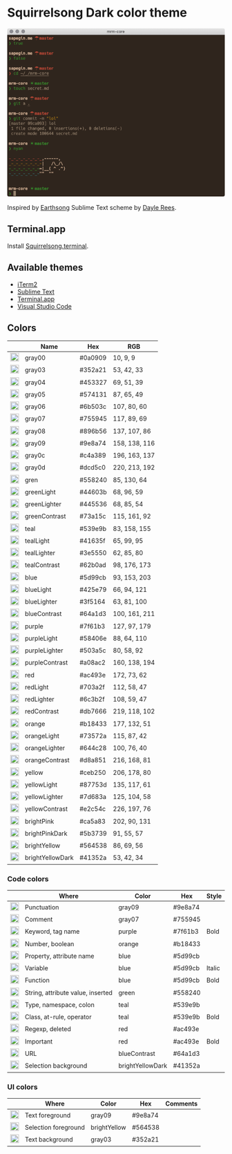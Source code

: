 # Squirrelsong Dark color theme

![Squirrelsong dark terminal color theme](squirrelsong_terminal.png)

Inspired by [Earthsong](http://daylerees.github.io/) Sublime Text scheme by [Dayle Rees](https://github.com/daylerees).

## Terminal.app

Install [Squirrelsong.terminal](https://raw.githubusercontent.com/sapegin/squirrelsong/master/Squirrelsong.terminal).

## Available themes

* [iTerm2](./iTerm2)
* [Sublime Text](./Sublime%20Text)
* [Terminal.app](./Terminal)
* [Visual Studio Code](./VSCode)

## Colors

<!-- palette:begin -->

| | Name | Hex | RGB |
| --- | --- | --- | --- |
| <img src="http://www.thecolorapi.com/id?format=svg&named=false&hex=0a0909" width="20" height="20" alt=""> | gray00 | #0a0909 | 10, 9, 9 |
| <img src="http://www.thecolorapi.com/id?format=svg&named=false&hex=352a21" width="20" height="20" alt=""> | gray03 | #352a21 | 53, 42, 33 |
| <img src="http://www.thecolorapi.com/id?format=svg&named=false&hex=453327" width="20" height="20" alt=""> | gray04 | #453327 | 69, 51, 39 |
| <img src="http://www.thecolorapi.com/id?format=svg&named=false&hex=574131" width="20" height="20" alt=""> | gray05 | #574131 | 87, 65, 49 |
| <img src="http://www.thecolorapi.com/id?format=svg&named=false&hex=6b503c" width="20" height="20" alt=""> | gray06 | #6b503c | 107, 80, 60 |
| <img src="http://www.thecolorapi.com/id?format=svg&named=false&hex=755945" width="20" height="20" alt=""> | gray07 | #755945 | 117, 89, 69 |
| <img src="http://www.thecolorapi.com/id?format=svg&named=false&hex=896b56" width="20" height="20" alt=""> | gray08 | #896b56 | 137, 107, 86 |
| <img src="http://www.thecolorapi.com/id?format=svg&named=false&hex=9e8a74" width="20" height="20" alt=""> | gray09 | #9e8a74 | 158, 138, 116 |
| <img src="http://www.thecolorapi.com/id?format=svg&named=false&hex=c4a389" width="20" height="20" alt=""> | gray0c | #c4a389 | 196, 163, 137 |
| <img src="http://www.thecolorapi.com/id?format=svg&named=false&hex=dcd5c0" width="20" height="20" alt=""> | gray0d | #dcd5c0 | 220, 213, 192 |
| <img src="http://www.thecolorapi.com/id?format=svg&named=false&hex=558240" width="20" height="20" alt=""> | gren | #558240 | 85, 130, 64 |
| <img src="http://www.thecolorapi.com/id?format=svg&named=false&hex=44603b" width="20" height="20" alt=""> | greenLight | #44603b | 68, 96, 59 |
| <img src="http://www.thecolorapi.com/id?format=svg&named=false&hex=445536" width="20" height="20" alt=""> | greenLighter | #445536 | 68, 85, 54 |
| <img src="http://www.thecolorapi.com/id?format=svg&named=false&hex=73a15c" width="20" height="20" alt=""> | greenContrast | #73a15c | 115, 161, 92 |
| <img src="http://www.thecolorapi.com/id?format=svg&named=false&hex=539e9b" width="20" height="20" alt=""> | teal | #539e9b | 83, 158, 155 |
| <img src="http://www.thecolorapi.com/id?format=svg&named=false&hex=41635f" width="20" height="20" alt=""> | tealLight | #41635f | 65, 99, 95 |
| <img src="http://www.thecolorapi.com/id?format=svg&named=false&hex=3e5550" width="20" height="20" alt=""> | tealLighter | #3e5550 | 62, 85, 80 |
| <img src="http://www.thecolorapi.com/id?format=svg&named=false&hex=62b0ad" width="20" height="20" alt=""> | tealContrast | #62b0ad | 98, 176, 173 |
| <img src="http://www.thecolorapi.com/id?format=svg&named=false&hex=5d99cb" width="20" height="20" alt=""> | blue | #5d99cb | 93, 153, 203 |
| <img src="http://www.thecolorapi.com/id?format=svg&named=false&hex=425e79" width="20" height="20" alt=""> | blueLight | #425e79 | 66, 94, 121 |
| <img src="http://www.thecolorapi.com/id?format=svg&named=false&hex=3f5164" width="20" height="20" alt=""> | blueLighter | #3f5164 | 63, 81, 100 |
| <img src="http://www.thecolorapi.com/id?format=svg&named=false&hex=64a1d3" width="20" height="20" alt=""> | blueContrast | #64a1d3 | 100, 161, 211 |
| <img src="http://www.thecolorapi.com/id?format=svg&named=false&hex=7f61b3" width="20" height="20" alt=""> | purple | #7f61b3 | 127, 97, 179 |
| <img src="http://www.thecolorapi.com/id?format=svg&named=false&hex=58406e" width="20" height="20" alt=""> | purpleLight | #58406e | 88, 64, 110 |
| <img src="http://www.thecolorapi.com/id?format=svg&named=false&hex=503a5c" width="20" height="20" alt=""> | purpleLighter | #503a5c | 80, 58, 92 |
| <img src="http://www.thecolorapi.com/id?format=svg&named=false&hex=a08ac2" width="20" height="20" alt=""> | purpleContrast | #a08ac2 | 160, 138, 194 |
| <img src="http://www.thecolorapi.com/id?format=svg&named=false&hex=ac493e" width="20" height="20" alt=""> | red | #ac493e | 172, 73, 62 |
| <img src="http://www.thecolorapi.com/id?format=svg&named=false&hex=703a2f" width="20" height="20" alt=""> | redLight | #703a2f | 112, 58, 47 |
| <img src="http://www.thecolorapi.com/id?format=svg&named=false&hex=6c3b2f" width="20" height="20" alt=""> | redLighter | #6c3b2f | 108, 59, 47 |
| <img src="http://www.thecolorapi.com/id?format=svg&named=false&hex=db7666" width="20" height="20" alt=""> | redContrast | #db7666 | 219, 118, 102 |
| <img src="http://www.thecolorapi.com/id?format=svg&named=false&hex=b18433" width="20" height="20" alt=""> | orange | #b18433 | 177, 132, 51 |
| <img src="http://www.thecolorapi.com/id?format=svg&named=false&hex=73572a" width="20" height="20" alt=""> | orangeLight | #73572a | 115, 87, 42 |
| <img src="http://www.thecolorapi.com/id?format=svg&named=false&hex=644c28" width="20" height="20" alt=""> | orangeLighter | #644c28 | 100, 76, 40 |
| <img src="http://www.thecolorapi.com/id?format=svg&named=false&hex=d8a851" width="20" height="20" alt=""> | orangeContrast | #d8a851 | 216, 168, 81 |
| <img src="http://www.thecolorapi.com/id?format=svg&named=false&hex=ceb250" width="20" height="20" alt=""> | yellow | #ceb250 | 206, 178, 80 |
| <img src="http://www.thecolorapi.com/id?format=svg&named=false&hex=87753d" width="20" height="20" alt=""> | yellowLight | #87753d | 135, 117, 61 |
| <img src="http://www.thecolorapi.com/id?format=svg&named=false&hex=7d683a" width="20" height="20" alt=""> | yellowLighter | #7d683a | 125, 104, 58 |
| <img src="http://www.thecolorapi.com/id?format=svg&named=false&hex=e2c54c" width="20" height="20" alt=""> | yellowContrast | #e2c54c | 226, 197, 76 |
| <img src="http://www.thecolorapi.com/id?format=svg&named=false&hex=ca5a83" width="20" height="20" alt=""> | brightPink | #ca5a83 | 202, 90, 131 |
| <img src="http://www.thecolorapi.com/id?format=svg&named=false&hex=5b3739" width="20" height="20" alt=""> | brightPinkDark | #5b3739 | 91, 55, 57 |
| <img src="http://www.thecolorapi.com/id?format=svg&named=false&hex=564538" width="20" height="20" alt=""> | brightYellow | #564538 | 86, 69, 56 |
| <img src="http://www.thecolorapi.com/id?format=svg&named=false&hex=41352a" width="20" height="20" alt=""> | brightYellowDark | #41352a | 53, 42, 34 |

<!-- palette:end -->

### Code colors

| | Where | Color | Hex | Style |
| --- | --- | --- | --- | --- |
| <img src="http://www.thecolorapi.com/id?format=svg&named=false&hex=9e8a74" width="20" height="20" alt=""> | Punctuation | gray09 | #9e8a74 | |
| <img src="http://www.thecolorapi.com/id?format=svg&named=false&hex=755945" width="20" height="20" alt=""> | Comment | gray07 | #755945 | |
| <img src="http://www.thecolorapi.com/id?format=svg&named=false&hex=7f61b3" width="20" height="20" alt=""> | Keyword, tag name | purple | #7f61b3 | Bold |
| <img src="http://www.thecolorapi.com/id?format=svg&named=false&hex=b18433" width="20" height="20" alt=""> | Number, boolean | orange | #b18433 | |
| <img src="http://www.thecolorapi.com/id?format=svg&named=false&hex=5d99cb" width="20" height="20" alt=""> | Property, attribute name | blue | #5d99cb | |
| <img src="http://www.thecolorapi.com/id?format=svg&named=false&hex=5d99cb" width="20" height="20" alt=""> | Variable | blue | #5d99cb | Italic |
| <img src="http://www.thecolorapi.com/id?format=svg&named=false&hex=5d99cb" width="20" height="20" alt=""> | Function | blue | #5d99cb | Bold |
| <img src="http://www.thecolorapi.com/id?format=svg&named=false&hex=558240" width="20" height="20" alt=""> | String, attribute value, inserted | green | #558240 | |
| <img src="http://www.thecolorapi.com/id?format=svg&named=false&hex=539e9b" width="20" height="20" alt=""> | Type, namespace, colon | teal | #539e9b | |
| <img src="http://www.thecolorapi.com/id?format=svg&named=false&hex=539e9b" width="20" height="20" alt=""> | Class, at-rule, operator | teal | #539e9b | Bold |
| <img src="http://www.thecolorapi.com/id?format=svg&named=false&hex=ac493e" width="20" height="20" alt=""> | Regexp, deleted | red | #ac493e | |
| <img src="http://www.thecolorapi.com/id?format=svg&named=false&hex=ac493e" width="20" height="20" alt=""> | Important | red | #ac493e | Bold |
| <img src="http://www.thecolorapi.com/id?format=svg&named=false&hex=64a1d3" width="20" height="20" alt=""> | URL | blueContrast | #64a1d3 | |
| <img src="http://www.thecolorapi.com/id?format=svg&named=false&hex=41352a" width="20" height="20" alt=""> | Selection background | brightYellowDark | #41352a | |

### UI colors

| | Where | Color | Hex | Comments |
| --- | --- | --- | --- | --- |
| <img src="http://www.thecolorapi.com/id?format=svg&named=false&hex=9e8a74" width="20" height="20" alt=""> | Text foreground | gray09 | #9e8a74 | |
| <img src="http://www.thecolorapi.com/id?format=svg&named=false&hex=564538" width="20" height="20" alt=""> | Selection foreground | brightYellow | #564538 | |
| <img src="http://www.thecolorapi.com/id?format=svg&named=false&hex=352a21" width="20" height="20" alt=""> | Text background | gray03 | #352a21 | |
